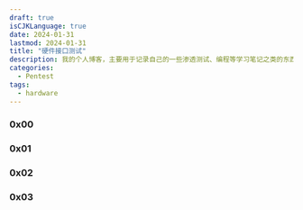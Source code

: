 ```yaml
---
draft: true
isCJKLanguage: true
date: 2024-01-31
lastmod: 2024-01-31
title: "硬件接口测试"
description: 我的个人博客，主要用于记录自己的一些渗透测试、编程等学习笔记之类的东西。
categories: 
  - Pentest
tags:
  - hardware
---
```



### 0x00 



### 0x01 



### 0x02 



### 0x03 


